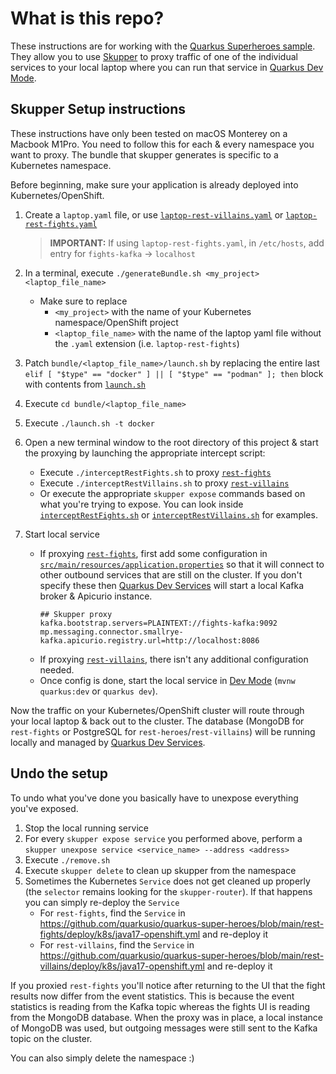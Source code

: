 # What is this repo?

These instructions are for working with the [Quarkus Superheroes sample](https://github.com/quarkusio/quarkus-super-heroes). They allow you to use [Skupper](https://skupper.io) to proxy traffic of one of the individual services to your local laptop where you can run that service in [Quarkus Dev Mode](https://quarkus.io/guides/dev-mode-differences).

## Skupper Setup instructions

These instructions have only been tested on macOS Monterey on a Macbook M1Pro. You need to follow this for each & every namespace you want to proxy. The bundle that skupper generates is specific to a Kubernetes namespace.

Before beginning, make sure your application is already deployed into Kubernetes/OpenShift.

1. Create a `laptop.yaml` file, or use [`laptop-rest-villains.yaml`](laptop-rest-villains.yaml) or [`laptop-rest-fights.yaml`](laptop-rest-fights.yaml)

    > **IMPORTANT:** If using `laptop-rest-fights.yaml`, in `/etc/hosts`, add entry for `fights-kafka` -> `localhost`

2. In a terminal, execute `./generateBundle.sh <my_project> <laptop_file_name>`
    - Make sure to replace
        - `<my_project>` with the name of your Kubernetes namespace/OpenShift project
        - `<laptop_file_name>` with the name of the laptop yaml file without the `.yaml` extension (i.e. `laptop-rest-fights`)
4. Patch `bundle/<laptop_file_name>/launch.sh` by replacing the entire last `elif [ "$type" == "docker" ] || [ "$type" == "podman" ]; then` block with contents from [`launch.sh`](launch.sh)
5. Execute `cd bundle/<laptop_file_name>`
6. Execute `./launch.sh -t docker`
7. Open a new terminal window to the root directory of this project & start the proxying by launching the appropriate intercept script:
    - Execute `./interceptRestFights.sh` to proxy [`rest-fights`](https://github.com/quarkusio/quarkus-super-heroes/tree/main/rest-fights)
    - Execute `./interceptRestVillains.sh` to proxy [`rest-villains`](https://github.com/quarkusio/quarkus-super-heroes/tree/main/rest-villains)
    - Or execute the appropriate `skupper expose` commands based on what you're trying to expose. You can look inside [`interceptRestFights.sh`](interceptRestFights.sh) or [`interceptRestVillains.sh`](interceptRestVillains.sh) for examples.
8. Start local service
    - If proxying [`rest-fights`](https://github.com/quarkusio/quarkus-super-heroes/tree/main/rest-fights), first add some configuration in [`src/main/resources/application.properties`](https://github.com/quarkusio/quarkus-super-heroes/blob/main/rest-fights/src/main/resources/application.properties) so that it will connect to other outbound services that are still on the cluster. If you don't specify these then [Quarkus Dev Services](https://quarkus.io/guides/dev-services) will start a local Kafka broker & Apicurio instance.
       ```properties
       ## Skupper proxy
       kafka.bootstrap.servers=PLAINTEXT://fights-kafka:9092
       mp.messaging.connector.smallrye-kafka.apicurio.registry.url=http://localhost:8086
       ```
    - If proxying [`rest-villains`](https://github.com/quarkusio/quarkus-super-heroes/tree/main/rest-villains), there isn't any additional configuration needed.
    - Once config is done, start the local service in [Dev Mode](https://quarkus.io/guides/dev-mode-differences) (`mvnw quarkus:dev` or `quarkus dev`).

Now the traffic on your Kubernetes/OpenShift cluster will route through your local laptop & back out to the cluster. The database (MongoDB for `rest-fights` or PostgreSQL for `rest-heroes`/`rest-villains`) will be running locally and managed by [Quarkus Dev Services](https://quarkus.io/guides/dev-services).

## Undo the setup
To undo what you've done you basically have to unexpose everything you've exposed.

1. Stop the local running service
2. For every `skupper expose service` you performed above, perform a `skupper unexpose service <service_name> --address <address>`
3. Execute `./remove.sh`
4. Execute `skupper delete` to clean up skupper from the namespace
5. Sometimes the Kubernetes `Service` does not get cleaned up properly (the `selector` remains looking for the `skupper-router`). If that happens you can simply re-deploy the `Service`
    - For `rest-fights`, find the `Service` in https://github.com/quarkusio/quarkus-super-heroes/blob/main/rest-fights/deploy/k8s/java17-openshift.yml and re-deploy it
    - For `rest-villains`, find the `Service` in https://github.com/quarkusio/quarkus-super-heroes/blob/main/rest-villains/deploy/k8s/java17-openshift.yml and re-deploy it

If you proxied `rest-fights` you'll notice after returning to the UI that the fight results now differ from the event statistics. This is because the event statistics is reading from the Kafka topic whereas the fights UI is reading from the MongoDB database. When the proxy was in place, a local instance of MongoDB was used, but outgoing messages were still sent to the Kafka topic on the cluster.

You can also simply delete the namespace :)